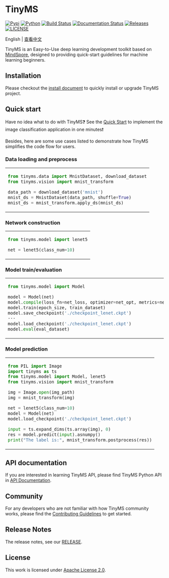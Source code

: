 # TinyMS

[![Pypi](https://img.shields.io/pypi/v/tinyms.svg)](https://pypi.org/project/tinyms)
[![Python](https://img.shields.io/pypi/pyversions/tinyms.svg)](https://pypi.org/project/tinyms)
[![Build Status](https://travis-ci.org/tinyms-ai/tinyms.svg?branch=main)](https://travis-ci.org/tinyms-ai/tinyms)
[![Documentation Status](https://readthedocs.org/projects/tinyms/badge/?versoin=latest)](https://readthedocs.org/projects/tinyms)
[![Releases](https://img.shields.io/github/release/tinyms-ai/tinyms/all.svg?style=flat-square)](https://github.com/tinyms-ai/tinyms/releases)
[![LICENSE](https://img.shields.io/github/license/tinyms-ai/tinyms.svg?style=flat-square)](https://github.com/tinyms-ai/tinyms/blob/main/LICENSE)

English | [ 查看中文 ](./README_CN.md)


TinyMS is an Easy-to-Use deep learning development toolkit based on [MindSpore](https://www.mindspore.cn/en/), designed to providing quick-start guidelines for machine learning beginners.

## Installation

Please checkout the [install document](https://tinyms.readthedocs.io/en/latest/quickstart/install.html) to quickly install or upgrade TinyMS project.

## Quick start

Have no idea what to do with TinyMS❓ See the [Quick Start](https://tinyms.readthedocs.io/en/latest/quickstart/quickstart_in_one_minute.html) to implement the image classification application in one minutes❗

Besides, here are some use cases listed to demonstrate how TinyMS simplifies the code flow for users.

### Data loading and preprocess

<table>
<tr>
<td>

```python
from tinyms.data import MnistDataset, download_dataset
from tinyms.vision import mnist_transform

data_path = download_dataset('mnist')
mnist_ds = MnistDataset(data_path, shuffle=True)
mnist_ds = mnist_transform.apply_ds(mnist_ds)
```

</td>
</tr>
</table>

### Network construction

<table>
<tr>
<td>

```python
from tinyms.model import lenet5

net = lenet5(class_num=10)
```

</td>
</tr>
</table>

### Model train/evaluation

<table>
<tr>
<td>

```python
from tinyms.model import Model

model = Model(net)
model.compile(loss_fn=net_loss, optimizer=net_opt, metrics=net_metrics)
model.train(epoch_size, train_dataset)
model.save_checkpoint('./checkpoint_lenet.ckpt')
···
model.load_checkpoint('./checkpoint_lenet.ckpt')
model.eval(eval_dataset)
```

</td>
</tr>
</table>

### Model prediction

<table>
<tr>
<td>

```python
from PIL import Image
import tinyms as ts
from tinyms.model import Model, lenet5
from tinyms.vision import mnist_transform

img = Image.open(img_path)
img = mnist_transform(img)

net = lenet5(class_num=10)
model = Model(net)
model.load_checkpoint('./checkpoint_lenet.ckpt')

input = ts.expand_dims(ts.array(img), 0)
res = model.predict(input).asnumpy()
print("The label is:", mnist_transform.postprocess(res))
```

</td>
</tr>
</table>

## API documentation

If you are interested in learning TinyMS API, please find TinyMS Python API in [API Documentation](https://tinyms.readthedocs.io/en/latest/tinyms/tinyms.html).

## Community

For any developers who are not familiar with how TinyMS community works, please find the [Contributing Guidelines](https://tinyms.readthedocs.io/en/latest/community/contributing.html) to get started.

## Release Notes

The release notes, see our [RELEASE](https://github.com/tinyms-ai/tinyms/blob/main/RELEASE.md).

## License

This work is licensed under [Apache License 2.0](https://github.com/tinyms-ai/tinyms/blob/main/LICENSE).
